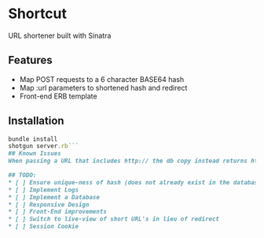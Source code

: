 # Shortcut
URL shortener built with Sinatra

## Features
* Map POST requests to a 6 character BASE64 hash
* Map :url parameters to shortened hash and redirect
* Front-end ERB template

## Installation

```ruby
bundle install
shotgun server.rb```
## Known Issues
When passing a URL that includes http:// the db copy instead returns http// (breaking it)

## TODO:
* [ ] Ensure unique-ness of hash (does not already exist in the database)
* [ ] Implement Logs
* [ ] Implement a Database
* [ ] Responsive Design
* [ ] Front-End improvements
* [ ] Switch to live-view of short URL's in lieu of redirect
* [ ] Session Cookie
